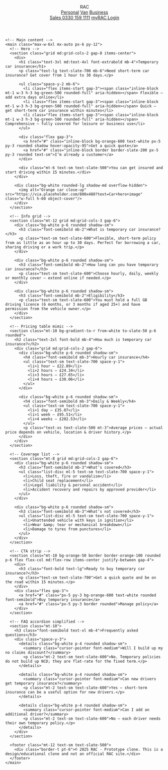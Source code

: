 
<html lang="en">
  <head>
    <meta charset="utf-8" />
    <meta name="viewport" content="width=device-width, initial-scale=1" />
    <title>Temporary car insurance — Prototype clone</title>
    <script src="https://cdn.tailwindcss.com"></script>
    <meta name="description" content="Temporary car insurance — short-term cover from 1 hour to 30 days. Prototype clone for educational use." />
  </head>
  <body class="min-h-screen bg-gray-50 text-slate-800">
    <!-- Top nav -->
    <header class="bg-white shadow-sm">
      <div class="max-w-6xl mx-auto px-6 py-4 flex items-center justify-between">
        <div class="flex items-center gap-4">
          <div class="w-10 h-10 bg-orange-500 rounded flex items-center justify-center font-bold text-white">RAC</div>
          <nav class="hidden md:flex gap-6 text-sm font-medium">
            <a class="hover:underline" href="#">Personal</a>
            <a class="hover:underline" href="#">Van</a>
            <a class="hover:underline" href="#">Business</a>
          </nav>
        </div>
        <div class="flex items-center gap-4">
          <a class="text-sm text-slate-600" href="#">Sales 0330 159 1111</a>
          <a class="text-sm text-blue-600 font-semibold" href="#">myRAC Login</a>
        </div>
      </div>
    </header>

    <!-- Main content -->
    <main class="max-w-6xl mx-auto px-6 py-12">
      <!-- Hero -->
      <section class="grid md:grid-cols-2 gap-8 items-center">
        <div>
          <h1 class="text-3xl md:text-4xl font-extrabold mb-4">Temporary car insurance</h1>
          <p class="text-lg text-slate-700 mb-6">Need short-term car insurance? Get cover from 1 hour to 30 days.</p>

          <ul class="space-y-2 mb-6">
            <li class="flex items-start gap-3"><span class="inline-block mt-1 w-3 h-3 bg-green-500 rounded-full" aria-hidden></span> Flexible – add extra days online</li>
            <li class="flex items-start gap-3"><span class="inline-block mt-1 w-3 h-3 bg-green-500 rounded-full" aria-hidden></span> Quick – get short-term car insurance within minutes</li>
            <li class="flex items-start gap-3"><span class="inline-block mt-1 w-3 h-3 bg-green-500 rounded-full" aria-hidden></span> Comprehensive – fully covered for leisure or business use</li>
          </ul>

          <div class="flex gap-3">
            <a href="#" class="inline-block bg-orange-600 text-white px-5 py-3 rounded shadow hover:opacity-95">Get a quick quote</a>
            <a href="#" class="inline-block border border-slate-200 px-5 py-3 rounded text-sm">I’m already a customer</a>
          </div>

          <div class="mt-6 text-sm text-slate-500">You can get insured and start driving within 15 minutes.</div>
        </div>

        <div class="bg-white rounded-lg shadow-md overflow-hidden">
          <img alt="Orange car close-up" src="https://via.placeholder.com/800x480?text=Car+hero+image" class="w-full h-60 object-cover"/>
        </div>
      </section>

      <!-- Info grid -->
      <section class="mt-12 grid md:grid-cols-3 gap-6">
        <div class="bg-white p-6 rounded shadow-sm">
          <h3 class="font-semibold mb-2">What is temporary car insurance?</h3>
          <p class="text-sm text-slate-600">Flexible, short-term policy from as little as an hour up to 30 days. Perfect for borrowing a car, sharing driving or a work trip.</p>
        </div>

        <div class="bg-white p-6 rounded shadow-sm">
          <h3 class="font-semibold mb-2">How long can you have temporary car insurance?</h3>
          <p class="text-sm text-slate-600">Choose hourly, daily, weekly or monthly cover — extend online if needed.</p>
        </div>

        <div class="bg-white p-6 rounded shadow-sm">
          <h3 class="font-semibold mb-2">Eligibility</h3>
          <p class="text-sm text-slate-600">You must hold a full GB driving licence (6 months, or 3 months if aged 25+) and have permission from the vehicle owner.</p>
        </div>
      </section>

      <!-- Pricing table mimic -->
      <section class="mt-10 bg-gradient-to-r from-white to-slate-50 p-6 rounded">
        <h2 class="text-2xl font-bold mb-4">How much is temporary car insurance?</h2>
        <div class="grid md:grid-cols-2 gap-6">
          <div class="bg-white p-6 rounded shadow-sm">
            <h4 class="font-semibold mb-3">Hourly car insurance</h4>
            <ul class="text-sm text-slate-700 space-y-1">
              <li>1 hour – £22.89</li>
              <li>2 hours – £24.34</li>
              <li>3 hours – £27.65</li>
              <li>4 hours – £30.06</li>
            </ul>
          </div>

          <div class="bg-white p-6 rounded shadow-sm">
            <h4 class="font-semibold mb-3">Daily & Weekly</h4>
            <ul class="text-sm text-slate-700 space-y-1">
              <li>1 day – £35.07</li>
              <li>1 week – £95.51</li>
              <li>4 weeks – £202.53</li>
            </ul>
            <p class="text-xs text-slate-500 mt-3">Average prices — actual price depends on vehicle, location & driver history.</p>
          </div>
        </div>
      </section>

      <!-- Coverage list -->
      <section class="mt-8 grid md:grid-cols-2 gap-6">
        <div class="bg-white p-6 rounded shadow-sm">
          <h3 class="font-semibold mb-3">What’s covered</h3>
          <ul class="list-disc ml-5 text-sm text-slate-700 space-y-1">
            <li>Loss, theft, fire or vandalism</li>
            <li>Child seat replacement</li>
            <li>Legal liability & personal accident</li>
            <li>Accident recovery and repairs by approved provider</li>
          </ul>
        </div>

        <div class="bg-white p-6 rounded shadow-sm">
          <h3 class="font-semibold mb-3">What’s not covered</h3>
          <ul class="list-disc ml-5 text-sm text-slate-700 space-y-1">
            <li>Unattended vehicle with keys in ignition</li>
            <li>Wear &amp; tear or mechanical breakdown</li>
            <li>Damage to tyres from punctures</li>
          </ul>
        </div>
      </section>

      <!-- CTA strip -->
      <section class="mt-10 bg-orange-50 border border-orange-100 rounded p-6 flex flex-col md:flex-row items-center justify-between gap-4">
        <div>
          <h3 class="font-bold text-lg">Ready to buy temporary car insurance?</h3>
          <p class="text-sm text-slate-700">Get a quick quote and be on the road within 15 minutes.</p>
        </div>
        <div class="flex gap-3">
          <a href="#" class="px-5 py-3 bg-orange-600 text-white rounded font-semibold">Buy temporary insurance</a>
          <a href="#" class="px-5 py-3 border rounded">Manage policy</a>
        </div>
      </section>

      <!-- FAQ accordion simplified -->
      <section class="mt-10">
        <h3 class="font-semibold text-xl mb-4">Frequently asked questions</h3>
        <div class="space-y-3">
          <details class="bg-white p-4 rounded shadow-sm">
            <summary class="cursor-pointer font-medium">Will I build up my no claims discount?</summary>
            <p class="mt-2 text-sm text-slate-600">No. Temporary policies do not build up NCD; they are flat-rate for the fixed term.</p>
          </details>

          <details class="bg-white p-4 rounded shadow-sm">
            <summary class="cursor-pointer font-medium">Can new drivers get temporary insurance?</summary>
            <p class="mt-2 text-sm text-slate-600">Yes — short-term insurance can be a useful option for new drivers.</p>
          </details>

          <details class="bg-white p-4 rounded shadow-sm">
            <summary class="cursor-pointer font-medium">Can I add an additional driver?</summary>
            <p class="mt-2 text-sm text-slate-600">No — each driver needs their own temporary policy.</p>
          </details>
        </div>
      </section>

      <footer class="mt-12 text-sm text-slate-500">
        <div class="border-t pt-6">© 2025 RAC - Prototype clone. This is a design/educational clone and not an official RAC site.</div>
      </footer>
    </main>
  </body>
</html>
